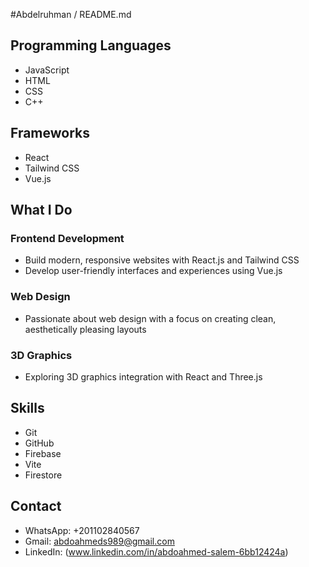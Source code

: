 #Abdelruhman / README.md


## Programming Languages
- JavaScript
- HTML
- CSS
- C++

## Frameworks
- React
- Tailwind CSS
- Vue.js

## What I Do
### Frontend Development
- Build modern, responsive websites with React.js and Tailwind CSS
- Develop user-friendly interfaces and experiences using Vue.js

### Web Design
- Passionate about web design with a focus on creating clean, aesthetically pleasing layouts

### 3D Graphics
- Exploring 3D graphics integration with React and Three.js

## Skills
- Git
- GitHub
- Firebase
- Vite
- Firestore

## Contact
- WhatsApp: +201102840567
- Gmail: abdoahmeds989@gmail.com
- LinkedIn: (www.linkedin.com/in/abdoahmed-salem-6bb12424a)
